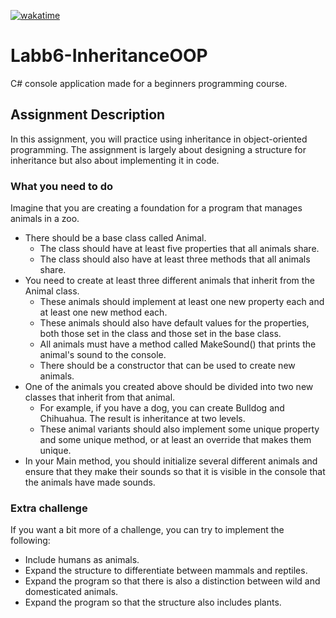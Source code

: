 [![wakatime](https://wakatime.com/badge/github/etheoo98/Labb6-InheritanceOOP.svg)](https://wakatime.com/badge/github/etheoo98/Labb6-InheritanceOOP)

# Labb6-InheritanceOOP
C# console application made for a beginners programming course.

## Assignment Description
In this assignment, you will practice using inheritance in object-oriented programming. The assignment is largely about designing a structure for inheritance but also about implementing it in code.

### What you need to do
Imagine that you are creating a foundation for a program that manages animals in a zoo.
- There should be a base class called Animal.
  - The class should have at least five properties that all animals share.
  - The class should also have at least three methods that all animals share.
- You need to create at least three different animals that inherit from the Animal class.
  - These animals should implement at least one new property each and at least one new method each.
  - These animals should also have default values for the properties, both those set in the class and those set in the base class.
  - All animals must have a method called MakeSound() that prints the animal's sound to the console.
  - There should be a constructor that can be used to create new animals.
- One of the animals you created above should be divided into two new classes that inherit from that animal.
  - For example, if you have a dog, you can create Bulldog and Chihuahua. The result is inheritance at two levels.
  - These animal variants should also implement some unique property and some unique method, or at least an override that makes them unique.
- In your Main method, you should initialize several different animals and ensure that they make their sounds so that it is visible in the console that the animals have made sounds.

### Extra challenge
If you want a bit more of a challenge, you can try to implement the following:
- Include humans as animals.
- Expand the structure to differentiate between mammals and reptiles.
- Expand the program so that there is also a distinction between wild and domesticated animals.
- Expand the program so that the structure also includes plants.
